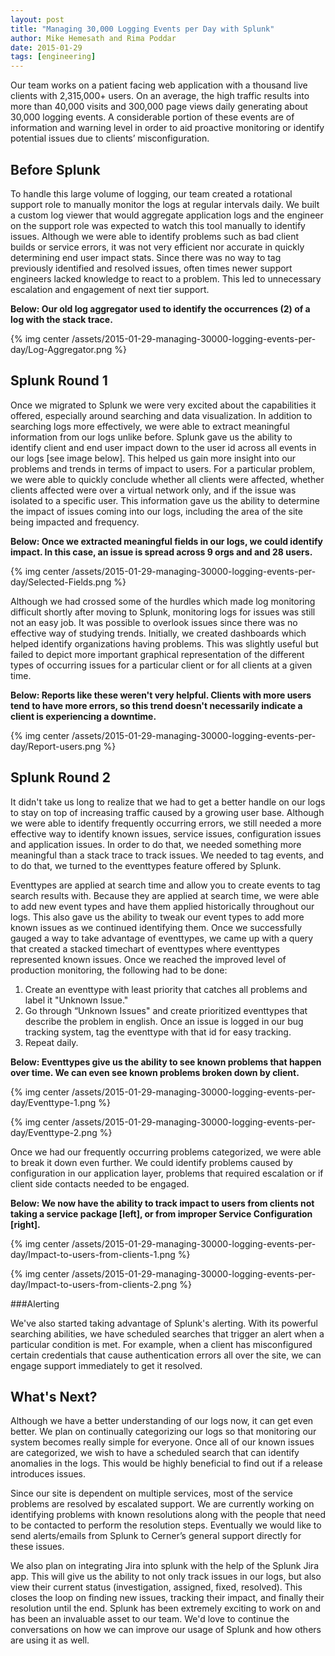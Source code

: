 ```yaml
---
layout: post
title: "Managing 30,000 Logging Events per Day with Splunk"
author: Mike Hemesath and Rima Poddar
date: 2015-01-29
tags: [engineering]
---
```


Our team works on a patient facing web application with a thousand live clients with 2,315,000+ users. On an average, the high traffic results into more than 40,000 visits and 300,000 page views daily generating about 30,000 logging events. A considerable portion of these events are of information and warning level in order to aid proactive monitoring or identify potential issues due to clients’ misconfiguration.

Before Splunk
---------------

To handle this large volume of logging, our team created a rotational support role to manually monitor the logs at regular intervals daily. We built a custom log viewer that would aggregate application logs and the engineer on the support role was expected to watch this tool manually to identify issues. Although we were able to identify problems such as bad client builds or service errors, it was not very efficient nor accurate in quickly determining end user impact stats. Since there was no way to tag previously identified and resolved issues, often times newer support engineers lacked knowledge to react to a problem. This led to unnecessary escalation and engagement of next tier support.

**Below: Our old log aggregator used to identify the occurrences (2) of a log with the stack trace.**

{% img center /assets/2015-01-29-managing-30000-logging-events-per-day/Log-Aggregator.png %}

Splunk Round 1
---------------

Once we migrated to Splunk we were very excited about the capabilities it offered, especially around searching and data visualization. In addition to searching logs more effectively, we were able to extract meaningful information from our logs unlike before. Splunk gave us the ability to identify client and end user impact down to the user id across all events in our logs [see image below]. This helped us gain more insight into our problems and trends in terms of impact to users. For a particular problem, we were able to quickly conclude whether all clients were affected, whether clients affected were over a virtual network only, and if the issue was isolated to a specific user. This information gave us the ability to determine the impact of issues coming into our logs, including the area of the site being impacted and frequency.

**Below: Once we extracted meaningful fields in our logs, we could identify impact. In this case, an issue is spread across 9 orgs and and 28 users.**

{% img center /assets/2015-01-29-managing-30000-logging-events-per-day/Selected-Fields.png %}

Although we had crossed some of the hurdles which made log monitoring difficult shortly after moving to Splunk, monitoring logs for issues was still not an easy job. It was possible to overlook issues since there was no effective way of studying trends. Initially, we created dashboards which helped identify organizations having problems. This was slightly useful but failed to depict more important graphical representation of the different types of occurring issues for a particular client or for all clients at a given time.

**Below: Reports like these weren't very helpful. Clients with more users tend to have more errors, so this trend doesn't necessarily indicate a client is experiencing a downtime.**

{% img center /assets/2015-01-29-managing-30000-logging-events-per-day/Report-users.png %}

Splunk Round 2
---------------

It didn't take us long to realize that we had to get a better handle on our logs to stay on top of increasing traffic caused by a growing user base. Although we were able to identify frequently occurring errors, we still needed a more effective way to identify known issues, service issues, configuration issues and application issues. In order to do that, we needed something more meaningful than a stack trace to track issues.  We needed to tag events, and to do that, we turned to the eventtypes feature offered by Splunk.

Eventtypes are applied at search time and allow you to create events to tag search results with. Because they are applied at search time, we were able to add new event types and have them applied historically throughout our logs. This also gave us the ability to tweak our event types to add more known issues as we continued identifying them. Once we successfully gauged a way to take advantage of eventtypes, we came up with a query that created a stacked timechart of eventtypes where eventtypes represented known issues. Once we reached the improved level of production monitoring, the following had to be done:

1. Create an eventtype with least priority that catches all problems and label it "Unknown Issue."
2. Go through “Unknown Issues" and create prioritized eventtypes that describe the problem in english. Once an issue is logged in our bug tracking system, tag the eventtype with that id for easy tracking.
3. Repeat daily.

**Below: Eventtypes give us the ability to see known problems that happen over time. We can even see known problems broken down by client.**

{% img center /assets/2015-01-29-managing-30000-logging-events-per-day/Eventtype-1.png %}

{% img center /assets/2015-01-29-managing-30000-logging-events-per-day/Eventtype-2.png %}

Once we had our frequently occurring problems categorized, we were able to break it down even further. We could identify problems caused by configuration in our application layer, problems that required escalation or if client side contacts needed to be engaged.
 
**Below: We now have the ability to track impact to users from clients not taking a service package [left], or from improper Service Configuration [right].**

{% img center /assets/2015-01-29-managing-30000-logging-events-per-day/Impact-to-users-from-clients-1.png %}

{% img center /assets/2015-01-29-managing-30000-logging-events-per-day/Impact-to-users-from-clients-2.png %}

###Alerting

We've also started taking advantage of Splunk's alerting. With its powerful searching abilities, we have scheduled searches that trigger an alert when a particular condition is met. For example, when a client has misconfigured certain credentials that cause authentication errors all over the site, we can engage support immediately to get it resolved. 

What's Next?
---------------

Although we have a better understanding of our logs now, it can get even better. We plan on continually categorizing our logs so that monitoring our system becomes really simple for everyone. Once all of our known issues are categorized, we wish to have a scheduled search that can identify anomalies in the logs. This would be highly beneficial to find out if a release introduces issues.

Since our site is dependent on multiple services, most of the service problems are resolved by escalated support. We are currently working on identifying problems with known resolutions  along with  the people that need to be contacted to perform the resolution steps. Eventually we would like to send alerts/emails from Splunk to Cerner’s general support directly for these issues.

We also plan on integrating Jira into splunk with the help of the Splunk Jira app. This will give us the ability to not only track issues in our logs, but also view their current status (investigation, assigned, fixed, resolved). This closes the loop on finding new issues, tracking their impact, and finally their resolution until the end. Splunk has been extremely exciting to work on and has been an invaluable asset to our team. We'd love to continue the conversations on how we can improve our usage of Splunk and how others are using it as well.